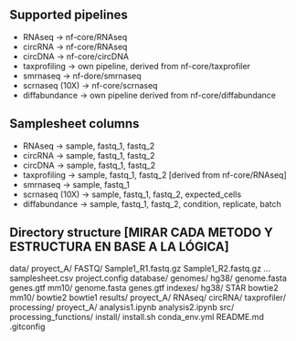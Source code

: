 Supported pipelines
--------------------
- RNAseq -> nf-core/RNAseq
- circRNA -> nf-core/RNAseq
- circDNA -> nf-core/circDNA
- taxprofiling -> own pipeline, derived from nf-core/taxprofiler
- smrnaseq -> nf-dore/smrnaseq
- scrnaseq (10X) -> nf-core/scrnaseq
- diffabundance -> own pipeline derived from nf-core/diffabundance


Samplesheet columns
-------------------
- RNAseq -> sample, fastq_1, fastq_2
- circRNA -> sample, fastq_1, fastq_2
- circDNA -> sample, fastq_1, fastq_2
- taxprofiling -> sample, fastq_1, fastq_2  [derived from nf-core/RNAseq]
- smrnaseq -> sample, fastq_1
- scrnaseq (10X) -> sample, fastq_1, fastq_2, expected_cells
- diffabundance -> sample, fastq_1, fastq_2, condition, replicate, batch


Directory structure [MIRAR CADA METODO Y ESTRUCTURA EN BASE A LA LÓGICA]
-------------------
data/
    proyect_A/
        FASTQ/
            Sample1_R1.fastq.gz
            Sample1_R2.fastq.gz
            ...
        samplesheet.csv
        project.config
database/
    genomes/
        hg38/
            genome.fasta
            genes.gtf
        mm10/
            genome.fasta
            genes.gtf
    indexes/
        hg38/
            STAR
            bowtie2
        mm10/
            bowtie2
            bowtie1
results/
    proyect_A/
        RNAseq/
        circRNA/
        taxprofiler/
processing/
    proyect_A/
        analysis1.ipynb
        analysis2.ipynb
src/
    processing_functions/
    install/
        install.sh
        conda_env.yml
README.md
.gitconfig



